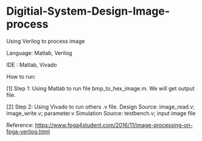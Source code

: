 # Digitial-System-Design-Image-process
Using Verilog to process image

Language: Matlab, Verilog

IDE     : Matlab, Vivado

How to run:

[1] Step 1: Using Matlab to run file bmp_to_hex_image.m. We will get output file.

[2] Step 2: Using Vivado to run others .v file. 
            Design Source: image_read.v; image_write.v; parameter.v
            Simulation Source: testbench.v; input image file

Reference: https://www.fpga4student.com/2016/11/image-processing-on-fpga-verilog.html
  
